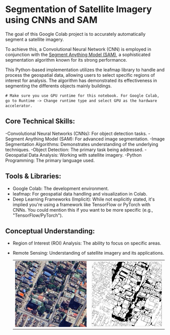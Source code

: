 # Segmentation of Satellite Imagery using CNNs and SAM


The goal of this Google Colab project is to accurately automatically segment a satellite imagery.

To achieve this, a Convolutional Neural Network (CNN) is employed in conjunction with the [Segment Anything Model (SAM)](https://segment-anything.com/), a sophisticated segmentation algorithm known for its strong performance.

This Python-based implementation utilizes the leafmap library to handle and process the geospatial data, allowing users to select specific regions of interest for analysis. The algorithm has demonstrated its effectiveness in segmenting the differents objects mainly buildings.


```
# Make sure you use GPU runtime for this notebook. For Google Colab, go to Runtime -> Change runtime type and select GPU as the hardware accelerator.
```
 ## Core Technical Skills:

-Convolutional Neural Networks (CNNs): For object detection tasks.
-Segment Anything Model (SAM): For advanced image segmentation.
-Image Segmentation Algorithms: Demonstrates understanding of the underlying techniques.
-Object Detection: The primary task being addressed.
-Geospatial Data Analysis: Working with satellite imagery.
-Python Programming: The primary language used.

## Tools & Libraries:

- Google Colab: The development environment.
- leafmap: For geospatial data handling and visualization in Colab.
- Deep Learning Frameworks (Implicit): While not explicitly stated, it's implied you're using a framework like TensorFlow or PyTorch with CNNs. You could mention this if you want to be more specific (e.g., "TensorFlow/PyTorch").

## Conceptual Understanding:

- Region of Interest (ROI) Analysis: The ability to focus on specific areas.
- Remote Sensing: Understanding of satellite imagery and its applications.

  <table>
  <tr>
    <td><img src="https://github.com/fadodo/Satellite_image_segmentation/blob/main/comparison_map.jpeg" alt="Image 1 Description" width="400"></td>
    <td><img src="https://github.com/fadodo/Satellite_image_segmentation/blob/main/segment_mask.png" alt="Image 2 Description" width="400"></td>
  </tr>
</table>
